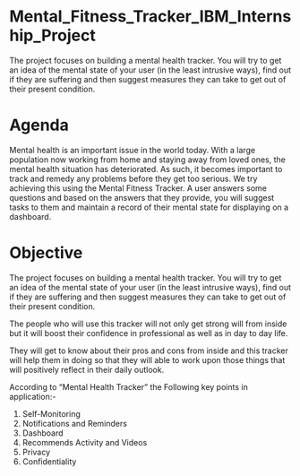 # Mental_Fitness_Tracker_IBM_Internship_Project
The project focuses on building a mental health tracker.   You will try to get an idea of the mental state of your user (in the least intrusive ways), find out if they are suffering and then suggest measures they can take to get out of their present condition. 

# Agenda
Mental health is an important issue in the world today. With a large population now working from home and staying away from loved ones, the mental health situation has deteriorated. As such, it becomes important to track and remedy any problems before they get too serious.
We try achieving this using the Mental Fitness Tracker. A user answers some questions and based on the answers that they provide, you will suggest tasks to them and maintain a record of their mental state for displaying on a dashboard.

# Objective
The project focuses on building a mental health tracker. You will try to get an idea of the mental state of your user (in the least intrusive ways), find out if they are suffering and then suggest measures they can take to get out of their present condition.

The people who will use this tracker will not only get strong will from inside but it will boost their confidence in professional as well as in day to day life.

They will get to know about their pros and cons from inside and this tracker will help them in doing so that they will able to work upon those things that will positively  reflect  in their daily outlook.

According to “Mental Health Tracker” the Following key points in application:-

1) Self-Monitoring 
2) Notifications and Reminders 
3) Dashboard 
4) Recommends Activity and Videos 
5) Privacy
6) Confidentiality


